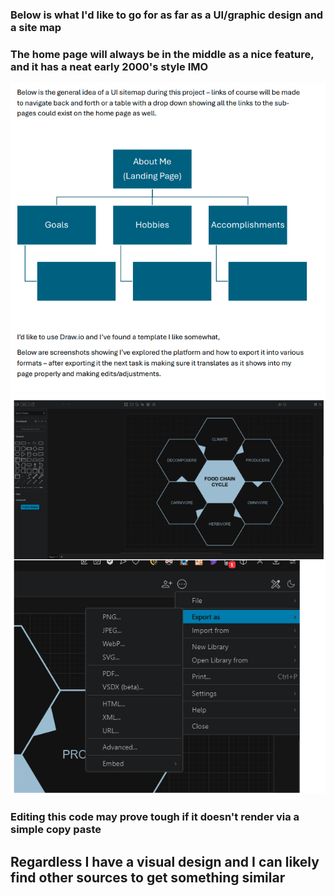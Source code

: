 ### Below is what I'd like to go for as far as a UI/graphic design and a site map
### The home page will always be in the middle as a nice feature, and it has a neat early 2000's style IMO
![Site Map Image 1](sitemap1.png)
![Site Map Image 2](sitemap2.png)
### Editing this code may prove tough if it doesn't render via a simple copy paste
## Regardless I have a visual design and I can likely find other sources to get something similar